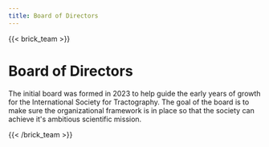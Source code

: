 ```yaml
---
title: Board of Directors
---
```

{{< brick_team >}}

# Board of Directors

The initial board was formed in 2023 to help guide the early years of growth for the International Society for Tractography. The goal of the board is to make sure the organizational framework is in place so that the society can achieve it's ambitious scientific mission.

{{< /brick_team >}}
